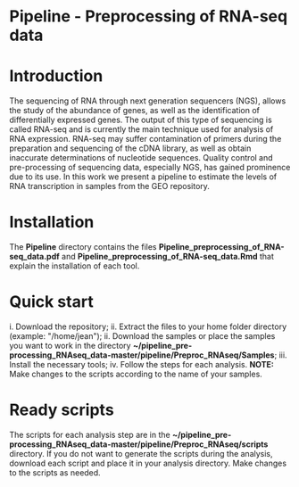 # Pipeline - Preprocessing of RNA-seq data

# Introduction
The sequencing of RNA through next generation sequencers (NGS), allows the study of the abundance of genes, as well as the identification of differentially expressed genes. The output of this type of sequencing is called RNA-seq and is currently the main technique used for analysis of RNA expression. RNA-seq may suffer contamination of primers during the preparation and sequencing of the cDNA library, as well as obtain inaccurate determinations of nucleotide sequences. Quality control and pre-processing of sequencing data, especially NGS, has gained prominence due to its use. In this work we present a pipeline to estimate the levels of RNA transcription in samples from the GEO repository.

# Installation
The **Pipeline** directory contains the files **Pipeline_preprocessing_of_RNA-seq_data.pdf** and **Pipeline_preprocessing_of_RNA-seq_data.Rmd** that explain the installation of each tool.

# Quick start

i. Download the repository;
ii. Extract the files to your home folder directory (example: "/home/jean");
ii. Download the samples or place the samples you want to work in the directory **~/pipeline_pre-processing_RNAseq_data-master/pipeline/Preproc_RNAseq/Samples**;
iii. Install the necessary tools;
iv. Follow the steps for each analysis. **NOTE:** Make changes to the scripts according to the name of your samples.

# Ready scripts
The scripts for each analysis step are in the **~/pipeline_pre-processing_RNAseq_data-master/pipeline/Preproc_RNAseq/scripts** directory. If you do not want to generate the scripts during the analysis, download each script and place it in your analysis directory. Make changes to the scripts as needed.
